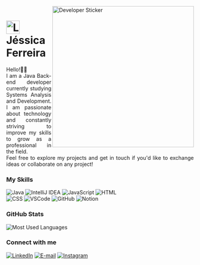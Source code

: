 <img align="right" alt="Developer Sticker" height="380" src="https://github.com/jessiferreira/jessiferreira/assets/121064773/0bc1de21-2c80-4bf4-a576-b9ccee4bf761"> 


<h1>
     <img align="center" alt="Logo Jéssica Ferreira" width="36px" src="https://github.com/jessiferreira/jessiferreira/assets/121064773/8903f642-7175-4f05-b22e-5c7d5957f3a2"></a>
    <span>Jéssica Ferreira</span>
</h1>


<p align="justify">Hello!👋🏻 <br>
  I am a Java Back-end developer currently studying Systems Analysis and Development. I am passionate about technology and constantly striving to improve my skills to grow as a professional in the field.
<br>
  Feel free to explore my projects and get in touch if you'd like to exchange ideas or collaborate on any project! </p>
<!--
[![Preview](https://img.shields.io/badge/Portfolio-000?style=for-the-badge&logo=github&logoColor=FF00F6)](https://)
[![GitHub Page](https://img.shields.io/badge/jessiferreira.github.io-67136f?style=for-the-badge)](https://)
-->

### My Skills

<p align="left">

![Java](https://img.shields.io/badge/java-%23FF79C6.svg?style=for-the-badge&logo=openjdk&logoColor=DD09A4&color=000000)
![IntelliJ IDEA](https://img.shields.io/badge/-IntelliJ%20IDEA-000?style=for-the-badge&logo=intellij%20idea&logoColor=DD09A4&color:FFF)
![JavaScript](https://img.shields.io/badge/-JavaScript-000?style=for-the-badge&logo=javascript&logoColor=DD09A4&color:FFF)
![HTML](https://img.shields.io/badge/-HTML-000?style=for-the-badge&logo=html5&logoColor=DD09A4&color:FFF) <br>
![CSS](https://img.shields.io/badge/-CSS-000?style=for-the-badge&logo=css3&logoColor=DD09A4&color:FFF)
![VSCode](https://img.shields.io/badge/-VSCode-000?style=for-the-badge&logo=visual-studio-code&logoColor=DD09A4&color:FFF)
![GitHub](https://img.shields.io/badge/-GitHub-000?style=for-the-badge&logo=github&logoColor=DD09A4&color:FFF)
![Notion](https://img.shields.io/badge/-Notion-000?style=for-the-badge&logo=notion&logoColor=DD09A4&color:FFF)

### GitHub Stats
![Most Used Languages](https://github-readme-stats-jessicas-projects-d9accd72.vercel.app/api/top-langs/?username=jessiferreira&line_height=10&card_width=370&layout=compact&hide_title=false&count_private=true&langs_count=5&show_icons=true&title_color=DD09A4&hide=html,css,scss&bg_color=000&text_color=8B8B8B&border_radius=3&border_color=171615&count_private=true)

### Connect with me

[![LinkedIn](https://img.shields.io/badge/-LinkedIn-000?style=for-the-badge&logo=linkedin&logoColor=DD09A4&color:FFF)](https://www.linkedin.com/in/jessyferreira/)
[![E-mail](https://img.shields.io/badge/-E--mail-000?style=for-the-badge&logo=mail.ru&logoColor=DD09A4&color:FFF)](mailto:contatojessiferreira@gmail.com)
[![Instagram](https://img.shields.io/badge/-Instagram-000?style=for-the-badge&logo=instagram&logoColor=DD09A4&color:FFF)](https://www.instagram.com/jessi_ferreira)




